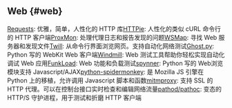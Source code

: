 ## ****Web**** {#web}

[Requests](http://python-requests.org/): 优雅，简单，人性化的 HTTP 库[HTTPie](http://httpie.org): 人性化的类似 cURL 命令行的 HTTP 客户端[ProxMon](https://www.isecpartners.com/tools/application-security/proxmon.aspx): 处理代理日志和报告发现的问题[WSMap](https://www.isecpartners.com/tools/application-security/wsmap.aspx): 寻找 Web 服务器和发现文件[Twill](http://twill.idyll.org/): 从命令行界面浏览网页。支持自动化网络测试[Ghost.py](http://jeanphix.me/Ghost.py/): Python 写的 WebKit Web 客户端[Windmill](http://www.getwindmill.com/): Web 测试工具帮助你轻松实现自动化调试 Web 应用[FunkLoad](http://funkload.nuxeo.org/): Web 功能和负载测试[spynner](https://github.com/makinacorpus/spynner): Python 写的 Web浏览模块支持 Javascript/AJAX[python-spidermonkey](https://github.com/davisp/python-spidermonkey): 是 Mozilla JS 引擎在 Python 上的移植，允许调用 Javascript 脚本和函数[mitmproxy](http://mitmproxy.org/): 支持 SSL 的 HTTP 代理。可以在控制台接口实时检查和编辑网络流量[pathod/pathoc](http://pathod.net/): 变态的 HTTP/S 守护进程，用于测试和折磨 HTTP 客户端
